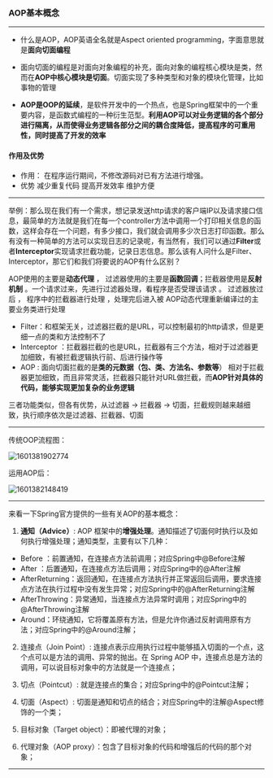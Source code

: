 ### AOP基本概念

----

* 什么是AOP，AOP英语全名就是Aspect oriented programming，字面意思就是**面向切面编程** 

*  面向切面的编程是对面向对象编程的补充，面向对象的编程核心模块是类，然而在**AOP中核心模块是切面**。切面实现了多种类型和对象的模块化管理，比如事物的管理
*  **AOP是OOP的延续**，是软件开发中的一个热点，也是Spring框架中的一个重要内容，是函数式编程的一种衍生范型。**利用AOP可以对业务逻辑的各个部分进行隔离，从而使得业务逻辑各部分之间的耦合度降低，提高程序的可重用性，同时提高了开发的效率** 

#### 作用及优势

- 作用：
  在程序运行期间，不修改源码对已有方法进行增强。
- 优势
  减少重复代码
  提高开发效率
  维护方便

---

举例：那么现在我们有一个需求，想记录发送http请求的客户端IP以及请求接口信息，最简单的方法就是我们在每一个controller方法中调用一个打印相关信息的函数，这样会存在一个问题，有多少接口，我们就会调用多少次日志打印函数。那么有没有一种简单的方法可以实现日志的记录呢，有当然有，我们可以通过**Filter**或者**Interceptor**实现请求拦截功能，记录日志信息。那么该有人问什么是Filter、Interceptor，那它们和我们将要说的AOP有什么区别？

AOP使用的主要是**动态代理** ， 过滤器使用的主要是**函数回调**；拦截器使用是**反射机制** 。一个请求过来，先进行过滤器处理，看程序是否受理该请求 。 过滤器放过后 ， 程序中的拦截器进行处理 ，处理完后进入被 AOP动态代理重新编译过的主要业务类进行处理 

- Filter：和框架无关，过滤器拦截的是URL，可以控制最初的http请求，但是更细一点的类和方法控制不了
- Interceptor ：拦截器拦截的也是URL，拦截器有三个方法，相对于过滤器更加细致，有被拦截逻辑执行前、后进行操作等
- AOP : 面向切面拦截的是**类的元数据（包、类、方法名、参数等**） 相对于拦截器更加细致，而且非常灵活，拦截器只能针对URL做拦截，而**AOP针对具体的代码，能够实现更加复杂的业务逻辑**

 三者功能类似，但各有优势，从过滤器 -> 拦截器 -> 切面，拦截规则越来越细致，执行顺序依次是过滤器、拦截器、切面 

---

传统OOP流程图：

![1601381902774](C:\Users\14396\AppData\Roaming\Typora\typora-user-images\1601381902774.png)

运用AOP后：

![1601382148419](C:\Users\14396\AppData\Roaming\Typora\typora-user-images\1601382148419.png)



---

来看一下Spring官方提供的一些有关AOP的基本概念：

1. **通知（Advice）**: AOP 框架中的**增强处理**。通知描述了切面何时执行以及如何执行增强处理；通知类型，主要有以下几种：

- Before ：前置通知，在连接点方法前调用；对应Spring中@Before注解
- After ：后置通知，在连接点方法后调用；对应Spring中的@After注解
- AfterReturning：返回通知，在连接点方法执行并正常返回后调用，要求连接点方法在执行过程中没有发生异常；对应Spring中的@AfterReturning注解
- AfterThrowing：异常通知，当连接点方法异常时调用；对应Spring中的@AfterThrowing注解
- Around：环绕通知，它将覆盖原有方法，但是允许你通过反射调用原有方法；对应Spring中的@Around注解；

2. 连接点（Join Point）: 连接点表示应用执行过程中能够插入切面的一个点，这个点可以是方法的调用、异常的抛出。在 Spring AOP 中，连接点总是方法的调用，可以说目标对象中的方法就是一个连接点；

3. 切点（Pointcut）: 就是连接点的集合；对应Spring中的@Pointcut注解；

4. 切面（Aspect）: 切面是通知和切点的结合；对应Spring中的注解@Aspect修饰的一个类；

5. 目标对象（Target object）：即被代理的对象；

6. 代理对象（AOP proxy）：包含了目标对象的代码和增强后的代码的那个对象；

---

